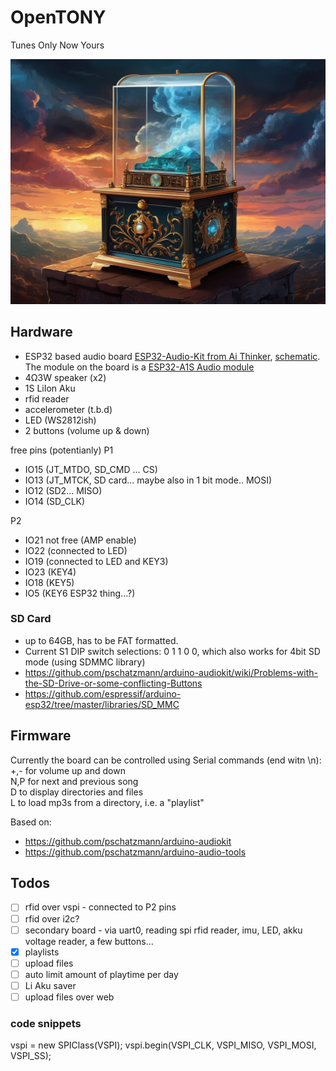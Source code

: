 # OpenTONY
Tunes Only Now Yours

![OpenTONY music box](./img/musicbox.png)

## Hardware
- ESP32 based audio board [ESP32-Audio-Kit from Ai Thinker](https://docs.ai-thinker.com/en/esp32-audio-kit), [schematic](https://docs.ai-thinker.com/_media/esp32-audio-kit_v2.2_sch.pdf). The module on the board is a [ESP32-A1S Audio module](https://docs.ai-thinker.com/en/esp32-a1s)
- 4Ω3W speaker (x2)
- 1S LiIon Aku
- rfid reader
- accelerometer (t.b.d)
- LED (WS2812ish)
- 2 buttons (volume up & down)

free pins (potentianly)
P1
- IO15 (JT_MTDO, SD_CMD ... CS)
- IO13 (JT_MTCK, SD card... maybe also in 1 bit mode.. MOSI)
- IO12 (SD2... MISO)
- IO14 (SD_CLK)

P2  
- IO21 not free (AMP enable)
- IO22 (connected to LED)
- IO19 (connected to LED and KEY3)
- IO23 (KEY4)
- IO18 (KEY5)
- IO5 (KEY6 ESP32 thing...?)

### SD Card
- up to 64GB, has to be FAT formatted.
- Current S1 DIP switch selections: 0 1 1 0 0, which also works for 4bit SD mode (using SDMMC library)
- https://github.com/pschatzmann/arduino-audiokit/wiki/Problems-with-the-SD-Drive-or-some-conflicting-Buttons
- https://github.com/espressif/arduino-esp32/tree/master/libraries/SD_MMC

## Firmware
Currently the board can be controlled using Serial commands (end witn \n):  
+,- for volume up and down  
N,P for next and previous song  
D to display directories and files  
L to load mp3s from a directory, i.e. a "playlist"  

Based on:  
- https://github.com/pschatzmann/arduino-audiokit
- https://github.com/pschatzmann/arduino-audio-tools


## Todos
- [ ] rfid over vspi - connected to P2 pins
- [ ] rfid over i2c?
- [ ] secondary board - via uart0, reading spi rfid reader, imu, LED, akku voltage reader, a few buttons...
- [X] playlists
- [ ] upload files
- [ ] auto limit amount of playtime per day
- [ ] Li Aku saver
- [ ] upload files over web

### code snippets
vspi = new SPIClass(VSPI);
vspi.begin(VSPI_CLK, VSPI_MISO, VSPI_MOSI, VSPI_SS);